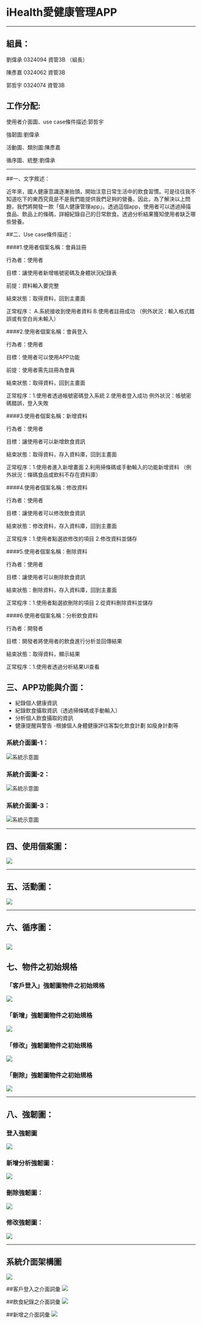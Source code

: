 
# iHealth愛健康管理APP 



---


## 組員：

劉偉承 0324094 資管3B （組長）

陳彥嘉 0324062 資管3B

郭哲宇 0324074 資管3B

## 工作分配:

使用者介面圖、use case條件描述:郭哲宇

強韌圖:劉偉承

活動圖、類別圖:陳彥嘉

循序圖、統整:劉偉承

---
##一、文字敘述：

近年來，國人健康意識逐漸抬頭，開始注意日常生活中的飲食習慣。可是往往我不知道吃下的東西究竟是不是我們能提供我們足夠的營養。因此，為了解決以上問題，我們將開發一款「個人健康管理app」。透過這個app，使用者可以透過掃描食品、飲品上的條碼，詳細紀錄自己的日常飲食。透過分析結果獲知使用者缺乏哪些營養。


##二、Use case條件描述：

####1.使用者個案名稱：會員註冊

行為者：使用者

目標：讓使用者新增帳號密碼及身體狀況紀錄表 

前提：資料輸入要完整 

結束狀態：取得資料，回到主畫面 

正常程序：
A.系統接收到使用者資料 B.使用者註冊成功 （例外狀況：輸入格式錯誤或有空白尚未輸入）

####2.使用者個案名稱：會員登入

行為者：使用者 

目標：使用者可以使用APP功能 

前提：使用者需先註冊為會員 

結束狀態：取得資料，回到主畫面

正常程序：1.使用者透過帳號密碼登入系統 2.使用者登入成功 例外狀況：帳號密碼錯誤，登入失敗

####3.使用者個案名稱：新增資料

行為者：使用者 

目標：讓使用者可以新增飲食資訊 

結束狀態：取得資料，存入資料庫，回到主畫面 

正常程序：1.使用者進入新增畫面 2.利用掃條碼或手動輸入的功能新增資料
（例外狀況：條碼食品或飲料不存在資料庫）

####4.使用者個案名稱：修改資料

行為者：使用者 

目標：讓使用者可以修改飲食資訊 

結束狀態：修改資料，存入資料庫，回到主畫面 

正常程序：1.使用者點選欲修改的項目 2.修改資料並儲存


####5.使用者個案名稱：刪除資料

行為者：使用者 

目標：讓使用者可以刪除飲食資訊 

結束狀態：刪除資料，存入資料庫，回到主畫面 

正常程序：1.使用者點選欲刪除的項目 2.從資料刪除資料並儲存


####6.使用者個案名稱：分析飲食資料

行為者：開發者 

目標：開發者將使用者的飲食進行分析並回傳結果 

結束狀態：取得資料，顯示結果

正常程序：1.使用者透過分析結果UI查看 



## 三、APP功能與介面：


- 紀錄個人健康資訊
- 紀錄飲食攝取資訊（透過掃條碼或手動輸入）
- 分析個人飲食攝取的資訊
- 健康提醒與警告
-根據個人身體健康評估客製化飲食計劃 如瘦身計劃等


### 系統介面圖-1：


![系統示意圖](/介面1.png)
### 系統介面圖-2：
![系統示意圖](/介面2.png)
### 系統介面圖-3：
![系統示意圖](/介面3.png)

---



## 四、使用個案圖：

![](use_case.png)

---     
## 五、活動圖：
![](flowchat.png)

---
## 六、循序圖：

![](循序圖.png)
---
## 七、物件之初始規格
### 「客戶登入」強韌圖物件之初始規格
![](登入物件初始規格.png)

### 「新增」強韌圖物件之初始規格
![](新增初始規格.png)

### 「修改」強韌圖物件之初始規格
![](修改初始規格.png)

### 「刪除」強韌圖物件之初始規格
![](刪除初始規格.png)

---

## 八、強韌圖：


### 登入強韌圖
![](登入強韌圖.png)

### 新增分析強韌圖：
![](新增強韌圖.png)

### 刪除強韌圖：
![](刪除強韌圖.png)

### 修改強韌圖：
![](修改強韌圖.png)

---
## 系統介面架構圖
![](系統介面架構圖.png)


##客戶登入之介面詞彙
![](客戶登入介面詞彙.jpg)

##飲食紀錄之介面詞彙
![](飲食UI介面詞彙.jpg)

##新增之介面詞彙
![](新增UI介面詞彙.jpg)
